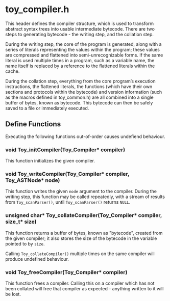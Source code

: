 
# toy_compiler.h

This header defines the compiler structure, which is used to transform abstract syntax trees into usable intermediate bytecode. There are two steps to generating bytecode - the writing step, and the collation step.

During the writing step, the core of the program is generated, along with a series of literals representing the values within the program; these values are compressed and flattened into semi-unrecognizable forms. If the same literal is used multiple times in a program, such as a variable name, the name itself is replaced by a reference to the flattened literals within the cache.

During the collation step, everything from the core program’s execution instructions, the flattened literals, the functions (which have their own sections and protocols within the bytecode) and version information (such as the macros defined in toy_common.h) are all combined into a single buffer of bytes, known as bytecode. This bytecode can then be safely saved to a file or immediately executed.

## Define Functions

Executing the following functions out-of-order causes undefiend behaviour.

### void Toy_initCompiler(Toy_Compiler* compiler)

This function initializes the given compiler.

### void Toy_writeCompiler(Toy_Compiler* compiler, Toy_ASTNode* node)

This function writes the given `node` argument to the compiler. During the writing step, this function may be called repeatedly, with a stream of results from `Toy_scanParser()`, until `Toy_scanParser()` returns `NULL`.

### unsigned char* Toy_collateCompiler(Toy_Compiler* compiler, size_t* size)

This function returns a buffer of bytes, known as "bytecode", created from the given compiler; it also stores the size of the bytecode in the variable pointed to by `size`.

Calling `Toy_collateCompiler()` multiple times on the same compiler will produce undefined behaviour.

### void Toy_freeCompiler(Toy_Compiler* compiler)

This function frees a compiler. Calling this on a compiler which has not been collated will free that compiler as expected - anything written to it will be lost.
